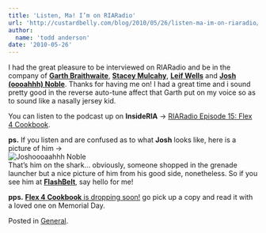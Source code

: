 ```yaml
---
title: 'Listen, Ma! I’m on RIARadio'
url: 'http://custardbelly.com/blog/2010/05/26/listen-ma-im-on-riaradio/'
author:
  name: 'todd anderson'
date: '2010-05-26'
---
```


I had the great pleasure to be interviewed on RIARadio and be in the company of [**Garth Braithwaite**](http://www.garthdb.com/), [**Stacey Mulcahy**](http://bitchwhocodes.com/mt/), [**Leif Wells**](http://www.leifwells.com/index.cfm) and [**Josh (oooahhh) Noble**](http://thefactoryfactory.com/wordpress/). Thanks for having me on! I had a great time and i sound pretty good in the reverse auto-tune affect that Garth put on my voice so as to sound like a nasally jersey kid.

You can listen to the podcast up on **InsideRIA** -> [RIARadio Episode 15: Flex 4 Cookbook](http://bit.ly/9hpMLx).

**ps.** If you listen and are confused as to what **Josh** looks like, here is a picture of him ->  
![Joshoooaahhh Noble](http://25.media.tumblr.com/tumblr_l2kx4yk7n51qajg12o1_500.jpg)  
That’s him on the shark… obviously, someone shopped in the grenade launcher but a nice picture of him from his good side, nonetheless. So if you see him at **[FlashBelt](http://www.flashbelt.com/)**, say hello for me!

**pps.** [**Flex 4 Cookbook** is dropping soon!](http://oreilly.com/catalog/9780596805623) go pick up a copy and read it with a loved one on Memorial Day.

Posted in [General](http://custardbelly.com/blog/category/general/).
